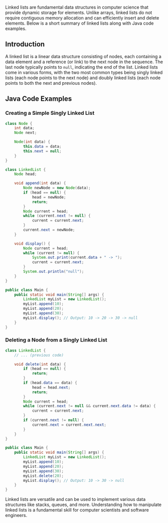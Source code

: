 Linked lists are fundamental data structures in computer science that provide dynamic storage for elements. Unlike arrays, linked lists do not require contiguous memory allocation and can efficiently insert and delete elements. Below is a short summary of linked lists along with Java code examples.

## Introduction

A linked list is a linear data structure consisting of nodes, each containing a data element and a reference (or link) to the next node in the sequence. The last node typically points to `null`, indicating the end of the list. Linked lists come in various forms, with the two most common types being singly linked lists (each node points to the next node) and doubly linked lists (each node points to both the next and previous nodes).

## Java Code Examples

### Creating a Simple Singly Linked List

```java
class Node {
    int data;
    Node next;

    Node(int data) {
        this.data = data;
        this.next = null;
    }
}

class LinkedList {
    Node head;

    void append(int data) {
        Node newNode = new Node(data);
        if (head == null) {
            head = newNode;
            return;
        }
        Node current = head;
        while (current.next != null) {
            current = current.next;
        }
        current.next = newNode;
    }

    void display() {
        Node current = head;
        while (current != null) {
            System.out.print(current.data + " -> ");
            current = current.next;
        }
        System.out.println("null");
    }
}

public class Main {
    public static void main(String[] args) {
        LinkedList myList = new LinkedList();
        myList.append(10);
        myList.append(20);
        myList.append(30);
        myList.display(); // Output: 10 -> 20 -> 30 -> null
    }
}
```

### Deleting a Node from a Singly Linked List

```java
class LinkedList {
    // ... (previous code)

    void delete(int data) {
        if (head == null) {
            return;
        }
        if (head.data == data) {
            head = head.next;
            return;
        }
        Node current = head;
        while (current.next != null && current.next.data != data) {
            current = current.next;
        }
        if (current.next != null) {
            current.next = current.next.next;
        }
    }
}

public class Main {
    public static void main(String[] args) {
        LinkedList myList = new LinkedList();
        myList.append(10);
        myList.append(20);
        myList.append(30);
        myList.delete(20);
        myList.display(); // Output: 10 -> 30 -> null
    }
}
```

Linked lists are versatile and can be used to implement various data structures like stacks, queues, and more. Understanding how to manipulate linked lists is a fundamental skill for computer scientists and software engineers.